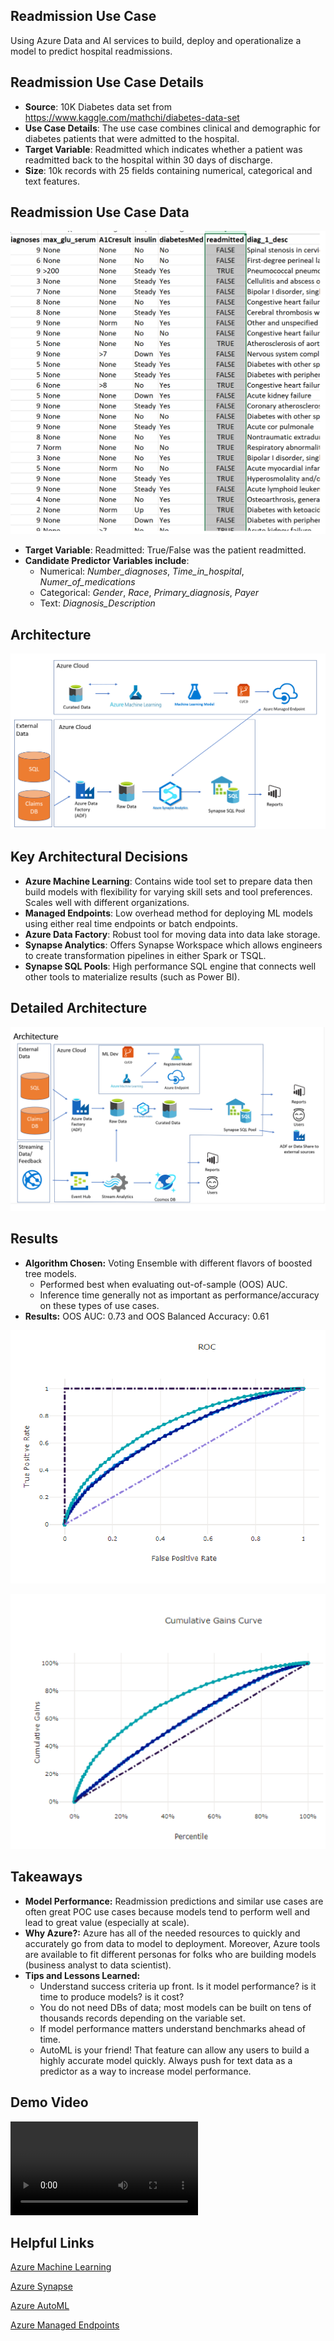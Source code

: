 ## Readmission Use Case

Using Azure Data and AI services to build, deploy and operationalize a model to predict hospital readmissions.


## Readmission Use Case Details

* **Source**: 10K Diabetes data set from https://www.kaggle.com/mathchi/diabetes-data-set
* **Use Case Details**: The use case combines clinical and demographic for diabetes patients that were admitted to the hospital. 
* **Target Variable**: Readmitted which indicates whether a patient was readmitted back to the hospital within 30 days of discharge.
* **Size**: 10k records with 25 fields containing numerical, categorical and text features.


## Readmission Use Case Data

![Screenshot](img/dataset.png)

* **Target Variable**: Readmitted: True/False was the patient readmitted.
* **Candidate Predictor Variables include**:
	- Numerical: *Number_diagnoses*, *Time_in_hospital*, *Numer_of_medications*
	- Categorical: *Gender*, *Race*, *Primary_diagnosis*, *Payer*
	- Text: *Diagnosis_Description*


## Architecture

![Screenshot](img/simplearch.png)


## Key Architectural Decisions

* **Azure Machine Learning**: Contains wide tool set to prepare data then build models with flexibility for varying skill sets and tool preferences. Scales well with different organizations.
* **Managed Endpoints**: Low overhead method for deploying ML models using either real time endpoints or batch endpoints.
* **Azure Data Factory**: Robust tool for moving data into data lake storage.
* **Synapse Analytics**: Offers Synapse Workspace which allows engineers to create transformation pipelines in either Spark or TSQL.
* **Synapse SQL Pools**: High performance SQL engine that connects well other tools to materialize results (such as Power BI).

## Detailed Architecture

![Screenshot](img/detailedarch.png)

## Results

* **Algorithm Chosen:** Voting Ensemble with different flavors of boosted tree models.
	- Performed best when evaluating out-of-sample (OOS) AUC.
	- Inference time generally not as important as performance/accuracy on these types of use cases.
* **Results:** OOS AUC: 0.73 and OOS Balanced Accuracy: 0.61

![Screenshot](img/roc.png)

![Screenshot](img/cumgains.png)

## Takeaways

* **Model Performance:** Readmission predictions and similar use cases are often great POC use cases because models tend to perform well and lead to great value (especially at scale).
* **Why Azure?:** Azure has all of the needed resources to quickly and accurately go from data to model to deployment. Moreover, Azure tools are available to fit different personas for folks who are building models (business analyst to data scientist).
* **Tips and Lessons Learned:**
	- Understand success criteria up front. Is it model performance? is it time to produce models? is it cost?
	- You do not need DBs of data; most models can be built on tens of thousands records depending on the variable set.
	- If model performance matters understand benchmarks ahead of time.
	- AutoML is your friend! That feature can allow any users to build a highly accurate model quickly. Always push for text data as a predictor as a way to increase model performance.

## Demo Video

![type:video](./videos/azureml_demo.mp4)

## Helpful Links

[Azure Machine Learning]("https://docs.microsoft.com/en-us/azure/machine-learning/")

[Azure Synapse]("https://docs.microsoft.com/en-us/azure/synapse-analytics/")

[Azure AutoML]("https://docs.microsoft.com/en-us/azure/machine-learning/concept-automated-ml")

[Azure Managed Endpoints]("https://docs.microsoft.com/en-us/azure/machine-learning/how-to-deploy-managed-online-endpoints")



